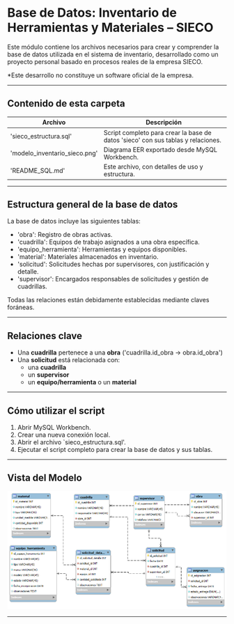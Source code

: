 # Base de Datos: Inventario de Herramientas y Materiales – SIECO

Este módulo contiene los archivos necesarios para crear y comprender la base de datos utilizada en el sistema de inventario, desarrollado como un proyecto personal basado en procesos reales de la empresa SIECO.

*Este desarrollo no constituye un software oficial de la empresa.

---

## Contenido de esta carpeta

| Archivo                       | Descripción                                                                      |
|-------------------------------|----------------------------------------------------------------------------------|
| 'sieco_estructura.sql'        | Script completo para crear la base de datos 'sieco' con sus tablas y relaciones. |
| 'modelo_inventario_sieco.png' | Diagrama EER exportado desde MySQL Workbench.                                    |
| 'README_SQL.md'               | Este archivo, con detalles de uso y estructura.                                  |

---

## Estructura general de la base de datos

La base de datos incluye las siguientes tablas:

- 'obra': Registro de obras activas.
- 'cuadrilla': Equipos de trabajo asignados a una obra específica.
- 'equipo_herramienta': Herramientas y equipos disponibles.
- 'material': Materiales almacenados en inventario.
- 'solicitud': Solicitudes hechas por supervisores, con justificación y detalle.
- 'supervisor': Encargados responsables de solicitudes y gestión de cuadrillas.

Todas las relaciones están debidamente establecidas mediante claves foráneas.

---

## Relaciones clave

- Una **cuadrilla** pertenece a una **obra** ('cuadrilla.id_obra → obra.id_obra')
- Una **solicitud** está relacionada con:
  - una **cuadrilla**
  - un **supervisor**
  - un **equipo/herramienta** o un **material**

---

## Cómo utilizar el script

1. Abrir MySQL Workbench.
2. Crear una nueva conexión local.
3. Abrir el archivo `sieco_estructura.sql'.
4. Ejecutar el script completo para crear la base de datos y sus tablas.

---


## Vista del Modelo

![Diagrama EER](modelo_inventario_sieco.png)

---